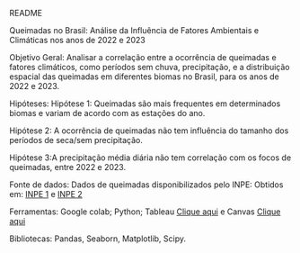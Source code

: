 README

Queimadas no Brasil: 
Análise da Influência de Fatores Ambientais e Climáticas nos anos de 2022 e 2023

Objetivo Geral:
Analisar a correlação entre a ocorrência de queimadas e fatores climáticos, como períodos sem chuva, precipitação, e a distribuição espacial das queimadas em diferentes biomas no Brasil, para os anos de 2022 e 2023.

Hipóteses:
Hipótese 1: Queimadas são mais frequentes em determinados biomas e variam de acordo com as estações do ano.

Hipótese 2: A ocorrência de queimadas não tem influência do tamanho dos períodos de seca/sem precipitação.

Hipótese 3:A precipitação média diária não tem correlação com os focos de queimadas, entre 2022 e 2023.

Fonte de dados:
Dados de queimadas disponibilizados pelo INPE:
Obtidos em: [INPE 1](https://terrabrasilis.dpi.inpe.br/queimadas/bdqueimadas/#exportar-dados) e [INPE 2](https://terrabrasilis.dpi.inpe.br/queimadas/bdqueimadas/#exportar-dados)

Ferramentas:
Google colab; 
Python;
Tableau [Clique aqui](https://public.tableau.com/app/profile/pollianna.ferraz/viz/ProjetoFinalPollieNara/VisoGeral)
e Canvas  [Clique aqui](https://www.canva.com/design/DAGSkLrZK8o/wIPkHZLZx-uaaT2MWCj5oA/edit?utm_content=DAGSkLrZK8o&utm_campaign=designshare&utm_medium=link2&utm_source=sharebutton)

Bibliotecas: Pandas, Seaborn, Matplotlib, Scipy.



